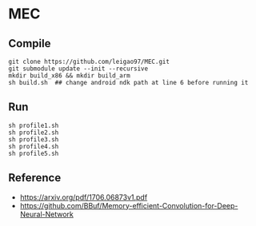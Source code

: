 # MEC

## Compile
```
git clone https://github.com/leigao97/MEC.git
git submodule update --init --recursive
mkdir build_x86 && mkdir build_arm
sh build.sh  ## change android ndk path at line 6 before running it
```
## Run
```
sh profile1.sh
sh profile2.sh
sh profile3.sh
sh profile4.sh
sh profile5.sh
```

## Reference
* https://arxiv.org/pdf/1706.06873v1.pdf
* https://github.com/BBuf/Memory-efficient-Convolution-for-Deep-Neural-Network
